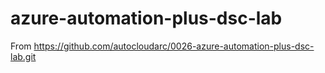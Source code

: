 # azure-automation-plus-dsc-lab
From https://github.com/autocloudarc/0026-azure-automation-plus-dsc-lab.git

